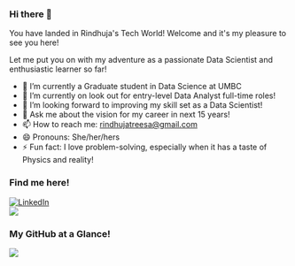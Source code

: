 ### Hi there 👋

You have landed in Rindhuja's Tech World! Welcome and it's my pleasure to see you here!

Let me put you on with my adventure as a passionate Data Scientist and enthusiastic learner so far!

- 🌱 I’m currently a Graduate student in Data Science at UMBC
- 🔭 I’m currently on look out for entry-level Data Analyst full-time roles!
- 🤔 I’m looking forward to improving my skill set as a Data Scientist!
- 💬 Ask me about the vision for my career in next 15 years!
- 📫 How to reach me: [rindhujatreesa@gmail.com](mailto:rindhujatreesa@gmail.com)
- 😄 Pronouns: She/her/hers
- ⚡ Fun fact: I love problem-solving, especially when it has a taste of Physics and reality!

### Find me here!

<a href="https://www.linkedin.com/in/rindhuja-johnson/" target="_blank" >
  <img src="https://img.shields.io/badge/_-0077B5?logo=linkedin&style=social" alt="LinkedIn"> 
</a></br>
 <a href="https://rindhujatreesa.github.io/" target="blank">
  <img src="https://img.shields.io/badge/RJ-flouroscentgreen">
</a>

### My GitHub at a Glance!

  <img src="https://github-readme-stats.vercel.app/api?username=Rindhujatreesa&&show_icons=true&title_color=ffffff&icon_color=bb2acf&text_color=daf7dc&bg_color=151515"/>

